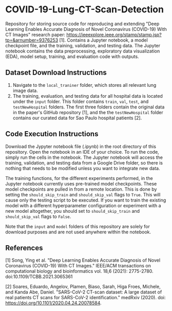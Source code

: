 # COVID-19-Lung-CT-Scan-Detection
Repository for storing source code for reproducing and extending "Deep Learning Enables Accurate Diagnosis of Novel Coronavirus (COVID-19) With CT Images" research paper: https://ieeexplore.ieee.org/stamp/stamp.jsp?tp=&arnumber=9376253 [1]. Contains a Jupyter notebook, a model checkpoint file, and the training, validation, and testing data. The Jupyter notebook contains the data preprocessing, exploratory data visualization (EDA), model setup, training, and evaluation code with outputs.

## Dataset Download Instructions
1. Navigate to the `local_traniner` folder, which stores all relevant lung image data.
2. The training, evaluation, and testing data for all hospital data is located under the `input` folder. This folder contains `train`, `val`, `test`, and `testNewHospital` folders. The first three folders contain the original data in the paper's GitHub repository [1], and the the `testNewHospital` folder contains our curated data for Sao Paulo hospital patients [2].

## Code Execution Instructions
Download the Jypyter notebook file (.ipynb) in the root directory of this repository. Open the notebook in an IDE of your choice. To run the code, simply run the cells in the notebook. The Jupyter notebook will access the training, validation, and testing data from a Google Drive folder, so there is nothing that needs to be modified unless you want to integrate new data.

The training functions, for the different experiments performed, in the Jupyter notebook currently uses pre-trained model checkpoints. These model checkpoints are pulled in from a remote location. This is done by setting the `should_skip_train` and `should_skip_val` flags to `True`. This will cause only the testing script to be executed. If you want to train the existing model with a different hyperparameter configuration or experiment with a new model altogether, you should set to `should_skip_train` and `should_skip_val` flags to `False`.

Note that the `input` and `model` folders of this repository are solely for download purposes and are not used anywhere within the notebook.

## References
[1] Song, Ying et al. "Deep Learning Enables Accurate Diagnosis of Novel Coronavirus (COVID-19) With
CT Images." IEEE/ACM transactions on computational biology and bioinformatics vol. 18,6 (2021):
2775-2780. doi:10.1109/TCBB.2021.3065361

[2] Soares, Eduardo, Angelov, Plamen, Biaso, Sarah, Higa Froes, Michele, and Kanda Abe, Daniel. "SARS-CoV-2 CT-scan dataset: A large dataset of real patients CT scans for SARS-CoV-2 identification." medRxiv (2020). doi: https://doi.org/10.1101/2020.04.24.20078584.
